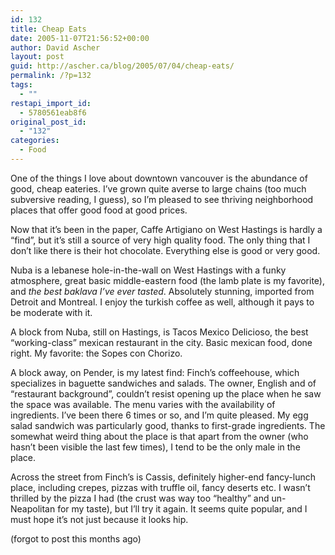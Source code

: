 ```yaml
---
id: 132
title: Cheap Eats
date: 2005-11-07T21:56:52+00:00
author: David Ascher
layout: post
guid: http://ascher.ca/blog/2005/07/04/cheap-eats/
permalink: /?p=132
tags:
  - ""
restapi_import_id:
  - 5780561eab8f6
original_post_id:
  - "132"
categories:
  - Food
---
```

One of the things I love about downtown vancouver is the abundance of good, cheap eateries. I&#8217;ve grown quite averse to large chains (too much subversive reading, I guess), so I&#8217;m pleased to see thriving neighborhood places that offer good food at good prices.

Now that it&#8217;s been in the paper, Caffe Artigiano on West Hastings is hardly a &#8220;find&#8221;, but it&#8217;s still a source of very high quality food. The only thing that I don&#8217;t like there is their hot chocolate. Everything else is good or very good.

Nuba is a lebanese hole-in-the-wall on West Hastings with a funky atmosphere, great basic middle-eastern food (the lamb plate is my favorite), and _the best baklava I&#8217;ve ever tasted_. Absolutely stunning, imported from Detroit and Montreal. I enjoy the turkish coffee as well, although it pays to be moderate with it.

A block from Nuba, still on Hastings, is Tacos Mexico Delicioso, the best &#8220;working-class&#8221; mexican restaurant in the city. Basic mexican food, done right. My favorite: the Sopes con Chorizo.

A block away, on Pender, is my latest find: Finch&#8217;s coffeehouse, which specializes in baguette sandwiches and salads. The owner, English and of &#8220;restaurant background&#8221;, couldn&#8217;t resist opening up the place when he saw the space was available. The menu varies with the availability of ingredients. I&#8217;ve been there 6 times or so, and I&#8217;m quite pleased. My egg salad sandwich was particularly good, thanks to first-grade ingredients. The somewhat weird thing about the place is that apart from the owner (who hasn&#8217;t been visible the last few times), I tend to be the only male in the place.

Across the street from Finch&#8217;s is Cassis, definitely higher-end fancy-lunch place, including crepes, pizzas with truffle oil, fancy deserts etc. I wasn&#8217;t thrilled by the pizza I had (the crust was way too &#8220;healthy&#8221; and un-Neapolitan for my taste), but I&#8217;ll try it again. It seems quite popular, and I must hope it&#8217;s not just because it looks hip.

(forgot to post this months ago)